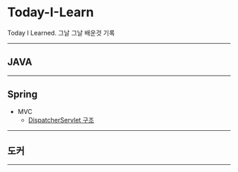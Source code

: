 # Today-I-Learn

Today I Learned. 그날 그날 배운것 기록

---

## JAVA

---

## Spring
- MVC
  - [DispatcherServlet 구조](https://github.com/2-seulgi/Today-I-Learn/blob/main/spring/mvc/DispatcherServlet%20%EA%B5%AC%EC%A1%B0.md)

---

## 도커

---
